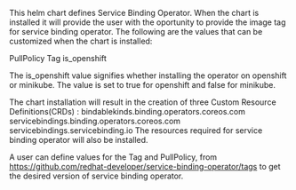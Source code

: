 This helm chart defines Service Binding Operator. When the chart is installed it will provide the user with the oportunity to provide the image tag for service binding operator. The following are the values that can be customized when the chart is installed:

PullPolicy
Tag
is_openshift

The is_openshift value signifies whether installing the operator on openshift or minikube. The value is set to true for openshift and false for minikube.

The chart installation will result in the creation of three Custom Resource Definitions(CRDs) :
bindablekinds.binding.operators.coreos.com
servicebindings.binding.operators.coreos.com
servicebindings.servicebinding.io
The resources required for service binding operator will also be installed.

A user can define values for the Tag and PullPolicy, from https://github.com/redhat-developer/service-binding-operator/tags to get the desired version of service binding operator.

